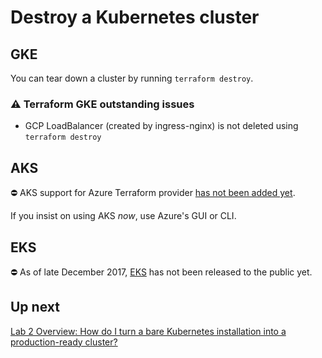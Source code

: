 # Destroy a Kubernetes cluster

## GKE

You can tear down a cluster by running `terraform destroy`.

### ⚠️ Terraform GKE outstanding issues

- GCP LoadBalancer (created by ingress-nginx) is not deleted using `terraform destroy`

## AKS

⛔️ AKS support for Azure Terraform provider [has not been added yet](https://github.com/terraform-providers/terraform-provider-azurerm/issues/471).

If you insist on using AKS *now*, use Azure's GUI or CLI.

## EKS

⛔️ As of late December 2017, [EKS](https://aws.amazon.com/eks/) has not been released to the public yet.

## Up next

[Lab 2 Overview: How do I turn a bare Kubernetes installation into a production-ready cluster?](/labs/lab2/overview.md)
